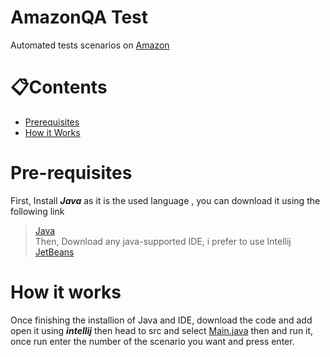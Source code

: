 # AmazonQA Test
Automated tests scenarios on [Amazon](https://www.amazon.com/)

# 📋Contents
- [Prerequisites](#prerequisites)
- [How it Works](#how-it-works)


# Pre-requisites
First, Install ***Java*** as it is the used language , you can download it using the following link
> [Java](https://www.java.com/)<br>
Then, Download any java-supported IDE, i prefer to use Intellij
> [JetBeans](https://www.jetbrains.com/idea/)

 # How it works
 Once finishing the installion of Java and IDE, download the code and add open it using ***intellij*** then head to 
 src and select [Main.java](src/main/java/org/example/Main.java) then and run it, once run enter the number of the scenario you want and press enter.

